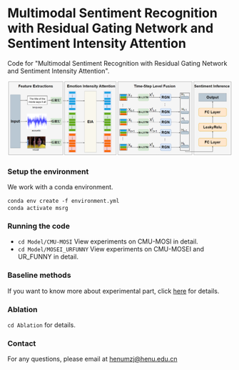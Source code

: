 # Multimodal Sentiment Recognition with Residual Gating Network and Sentiment Intensity Attention
Code for "Multimodal Sentiment Recognition with Residual Gating Network and Sentiment Intensity Attention".

<p>
  <img width="800" src="msrg-pic.png">
</p>

### Setup the environment

We work with a conda environment.

```
conda env create -f environment.yml
conda activate msrg
```
### Running the code
+  ```cd Model/CMU-MOSI``` View experiments on CMU-MOSI in detail.
+  ```cd Model/MOSEI_URFUNNY``` View experiments on CMU-MOSEI and UR_FUNNY in detail.
### Baseline methods
If you want to know more about experimental part, click [here](https://drive.google.com/file/d/1a8I2dRd3IPuEunoxXPVGMmcjyyu0uX88/view?usp=sharing) for details.
### Ablation
```cd Ablation``` for details.
### Contact
For any questions, please email at henumzj@henu.edu.cn
